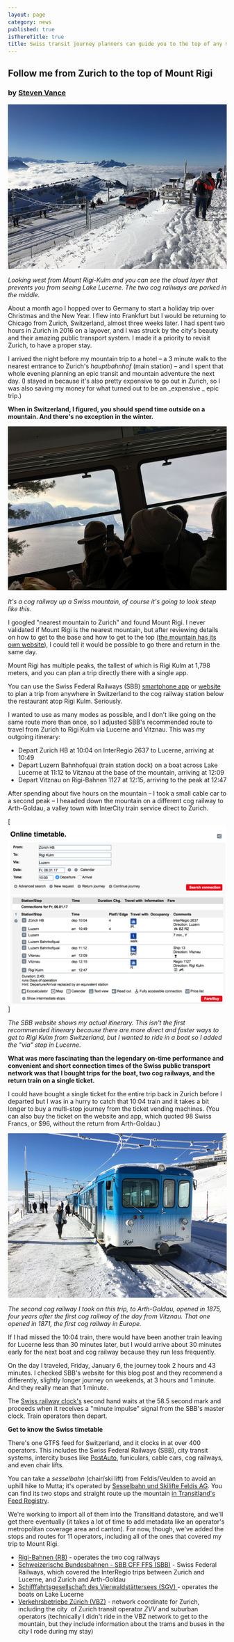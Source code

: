 ```yaml
---
layout: page
category: news
published: true
isThereTitle: true
title: Swiss transit journey planners can guide you to the top of any mountain
---
```

## Follow me from Zurich to the top of Mount Rigi

### by [Steven Vance](http://stevencanplan.com)

[![Looking almost due west from Mount Rigi-Kulm](/images/switzerland-transit/two_trains_at_mount_rigi.jpg)](https://www.flickr.com/photos/jamesbondsv/31619512643/in/datetaken/ "Looking almost due west from Mount Rigi-Kulm") 

*Looking west from Mount Rigi-Kulm and you can see the cloud layer that prevents you from seeing Lake Lucerne. The two cog railways are parked in the middle.*

About a month ago I hopped over to Germany to start a holiday trip over Christmas and the New Year. I flew into Frankfurt but I would be returning to Chicago from Zurich, Switzerland, almost three weeks later. I had spent two hours in Zurich in 2016 on a layover, and I was struck by the city's beauty and their amazing public transport system. I made it a priority to revisit Zurich, to have a proper stay. 

I arrived the night before my mountain trip to a hotel – a 3 minute walk to the nearest entrance to Zurich's _hauptbahnhof_ (main station) – and I spent that whole evening planning an epic transit and mountain adventure the next day. (I stayed in because it's also pretty expensive to go out in Zurich, so I was also saving my money for what turned out to be an _expensive _ epic trip.) 

**When in Switzerland, I figured, you should spend time outside on a mountain. And there's no exception in the winter.**

[![Steep journey up to Mount Rigi-Kulm from Vitznau looking over Lake Lucerne](/images/switzerland-transit/steep_train.jpg)](https://www.flickr.com/photos/jamesbondsv/32053263100/in/datetaken/ "Steep journey up to Mount Rigi-Kulm from Vitznau looking over Lake Lucerne") 

*It's a cog railway up a Swiss mountain, of course it's going to look steep like this.*

I googled "nearest mountain to Zurich" and found Mount Rigi. I never validated if Mount Rigi is the nearest mountain, but after reviewing details on how to get to the base and how to get to the top ([the mountain has its own website](https://www.rigi.ch)), I could tell it would be possible to go there and return in the same day. 

Mount Rigi has multiple peaks, the tallest of which is Rigi Kulm at 1,798 meters, and you can plan a trip directly there with a single app. 

You can use the Swiss Federal Railways (SBB) [smartphone app](http://www.micro.sbb.ch/mobile/en/home.html?WT.ac=sbb-mobile-weitere-en.html) or [website](http://www.sbb.ch/en/home.html) to plan a trip from anywhere in Switzerland to the cog railway station below the restaurant atop Rigi Kulm. Seriously. 

<!-- more -->

I wanted to use as many modes as possible, and I don't like going on the same route more than once, so I adjusted SBB's recommended route to travel from Zurich to Rigi Kulm via Lucerne and Vitznau. This was my outgoing itinerary:

*   Depart Zurich HB at 10:04 on InterRegio 2637 to Lucerne, arriving at 10:49
*   Depart Luzern Bahnhofquai (train station dock) on a boat across Lake Lucerne at 11:12 to Vitznau at the base of the mountain, arriving at 12:09
*   Depart Vitznau on Rigi-Bahnen 1127 at 12:15, arriving to the peak at 12:47

After spending about five hours on the mountain – I took a small cable car to a second peak – I heaaded down the mountain on a different cog railway to Arth-Goldau, a valley town with InterCity train service direct to Zurich. 

[![SBB website trip planner](/images/switzerland-transit/sbb_trip_planner.png)]

*The SBB website shows my actual itinerary. This isn't the first recommended itinerary because there are more direct and faster ways to get to Rigi Kulm from Switzerland, but I wanted to ride in a boat so I added the "via" stop in Lucerne.*

**What was more fascinating than the legendary on-time performance and convenient and short connection times of the Swiss public transport network was that I bought trips for the boat, two cog railways, and the return train on a single ticket.**

I could have bought a single ticket for the entire trip back in Zurich before I departed but I was in a hurry to catch that 10:04 train and it takes a bit longer to buy a multi-stop journey from the ticket vending machines. (You can also buy the ticket on the website and app, which quoted 98 Swiss Francs, or $96, without the return from Arth-Goldau.) 

[![Cog railway from Mount Rigi-Kulm to Arth-Goldau](/images/switzerland-transit/blue_train_on_mount_rigi.jpg)](https://www.flickr.com/photos/jamesbondsv/31476795313/in/datetaken/ "Cog railway from Mount Rigi-Kulm to Arth-Goldau")

*The second cog railway I took on this trip, to Arth-Goldau, opened in 1875, four years after the first cog railway of the day from Vitznau. That one opened in 1871, the first cog railway in Europe.*

If I had missed the 10:04 train, there would have been another train leaving for Lucerne less than 30 minutes later, but I would arrive about 30 minutes early for the next boat and cog railway because they run less frequently.

On the day I traveled, Friday, January 6, the journey took 2 hours and 43 minutes. I checked SBB's website for this blog post and they recommend a differently, slightly longer journey on weekends, at 3 hours and 1 minute. And they really mean that 1 minute. 

The [Swiss railway clock's](https://en.wikipedia.org/wiki/Swiss_railway_clock) second hand waits at the 58.5 second mark and proceeds when it receives a "minute impulse" signal from the SBB's master clock. Train operators then depart. 

**Get to know the Swiss timetable** 

There's one GTFS feed for Switzerland, and it clocks in at over 400 operators. This includes the Swiss Federal Railways (SBB), city transit systems, intercity buses like [PostAuto](https://transit.land/feed-registry/operators/o-u0-pagpostautoschweiz), funiculars, cable cars, cog railways, and even chair lifts. 

You can take a _sesselbahn_ (chair/ski lift) from Feldis/Veulden to avoid an uphill hike to Mutta; it's operated by [Sesselbahn und Skilifte Feldis AG](http://www.viamala.ch/winter/wintersport/wintersportgebiete/feldis/betriebszeiten-tarife/betriebszeiten/sesselbahn-und-skilifte-feldis-ag-ssf.html). You can find its two stops and straight route up the mountain [in Transitland's Feed Registry](https://transit.land/feed-registry/operators/o-u0qdny-sfmsesselbahnfeldis~mutta). 

We're working to import all of them into the Transitland datastore, and we'll get there eventually (it takes a lot of time to add metadata like an operator's metropolitan coverage area and canton). For now, though, we've added the stops and routes for 11 operators, including all of the ones that covered my trip to Mount Rigi.

*   [Rigi-Bahnen (RB)](https://transit.land/feed-registry/operators/o-u0q59-rbrigi~bahnen) - operates the two cog railways
*   [Schweizerische Bundesbahnen - SBB CFF FFS (SBB)](https://transit.land/feed-registry/operators/o-u0-sbbschweizerischebundesbahnensbb) - Swiss Federal Railways, which covered the InterRegio trips between Zurich and Lucerne, and Zurich and Arth-Goldau
*   [Schifffahrtsgesellschaft des Vierwaldstättersees (SGV) ](https://transit.land/feed-registry/operators/o-u0q5-sgvvierwaldst%C3%A4ttersee)- operates the boats on Lake Lucerne
*   [Verkehrsbetriebe Zürich (VBZ)](https://transit.land/feed-registry/operators/o-u0qj-vbzverkehrsbetriebez%C3%BCrich) - network coordinate for Zurich, including the city  of Zurich transit operator _ZVV_ and suburban operators (technically I didn't ride in the VBZ network to get to the mountain, but they include information about the trams and buses in the city I rode during my stay)